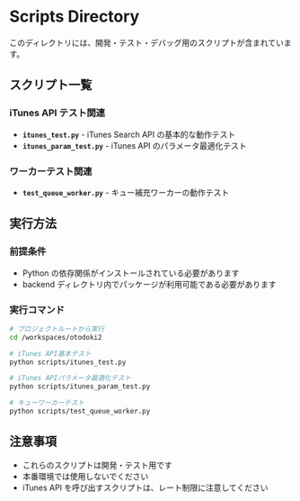# Scripts Directory

このディレクトリには、開発・テスト・デバッグ用のスクリプトが含まれています。

## スクリプト一覧

### iTunes API テスト関連

- **`itunes_test.py`** - iTunes Search API の基本的な動作テスト
- **`itunes_param_test.py`** - iTunes API のパラメータ最適化テスト

### ワーカーテスト関連

- **`test_queue_worker.py`** - キュー補充ワーカーの動作テスト

## 実行方法

### 前提条件

- Python の依存関係がインストールされている必要があります
- backend ディレクトリ内でパッケージが利用可能である必要があります

### 実行コマンド

```bash
# プロジェクトルートから実行
cd /workspaces/otodoki2

# iTunes API基本テスト
python scripts/itunes_test.py

# iTunes APIパラメータ最適化テスト
python scripts/itunes_param_test.py

# キューワーカーテスト
python scripts/test_queue_worker.py
```

## 注意事項

- これらのスクリプトは開発・テスト用です
- 本番環境では使用しないでください
- iTunes API を呼び出すスクリプトは、レート制限に注意してください
